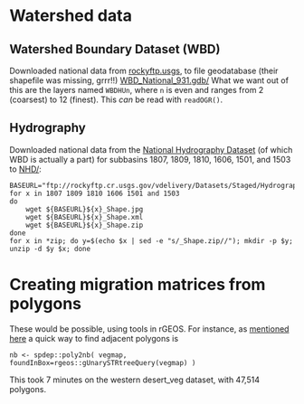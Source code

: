# Watershed data

## Watershed Boundary Dataset (WBD)


Downloaded national data from [rockyftp.usgs](ftp://rockyftp.cr.usgs.gov/vdelivery/Datasets/Staged/WBD/FileGDB931/),
to file geodatabase (their shapefile was missing, grrr!!) [WBD_National_931.gdb/](WBD_National_931.gdb)
What we want out of this are the layers named
`WBDHUn`, where `n` is even and ranges from 2 (coarsest) to 12 (finest).
This *can* be read with `readOGR()`.

## Hydrography

Downloaded national data from the [National Hydrography Dataset](http://nhd.usgs.gov/data.html)
(of which WBD is actually a part)
for subbasins 1807, 1809, 1810, 1606, 1501, and 1503 to [NHD/](NHD/):
```
BASEURL="ftp://rockyftp.cr.usgs.gov/vdelivery/Datasets/Staged/Hydrography/NHD/HU4/HighResolution/Shape/NHD_H_"
for x in 1807 1809 1810 1606 1501 and 1503
do
    wget ${BASEURL}${x}_Shape.jpg
    wget ${BASEURL}${x}_Shape.xml
    wget ${BASEURL}${x}_Shape.zip
done
for x in *zip; do y=$(echo $x | sed -e "s/_Shape.zip//"); mkdir -p $y; unzip -d $y $x; done
```


# Creating migration matrices from polygons

These would be possible, using tools in rGEOS.
For instance, as [mentioned here](http://stackoverflow.com/questions/26499010/finding-adjacent-polygons-in-r-neighbors)
a quick way to find adjacent polygons is
```
nb <- spdep::poly2nb( vegmap, foundInBox=rgeos::gUnarySTRtreeQuery(vegmap) )
```
This took 7 minutes on the western desert_veg dataset, with 47,514 polygons.


